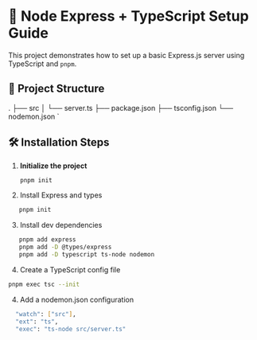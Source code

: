 # 🚀 Node Express + TypeScript Setup Guide

This project demonstrates how to set up a basic Express.js server using TypeScript and `pnpm`.

## 📁 Project Structure
.
├── src
│ └── server.ts
├── package.json
├── tsconfig.json
└── nodemon.json
`


## 🛠️ Installation Steps

1. **Initialize the project**
   ```bash
   pnpm init
   ```
2. Install Express and types
```bash
   pnpm init
   ```
3. Install dev dependencies
```bash
   pnpm add express
   pnpm add -D @types/express
   pnpm add -D typescript ts-node nodemon

```
4. Create a TypeScript config file
```bash
pnpm exec tsc --init
```
4. Add a nodemon.json configuration
```bash
  "watch": ["src"],
  "ext": "ts",
  "exec": "ts-node src/server.ts"
```